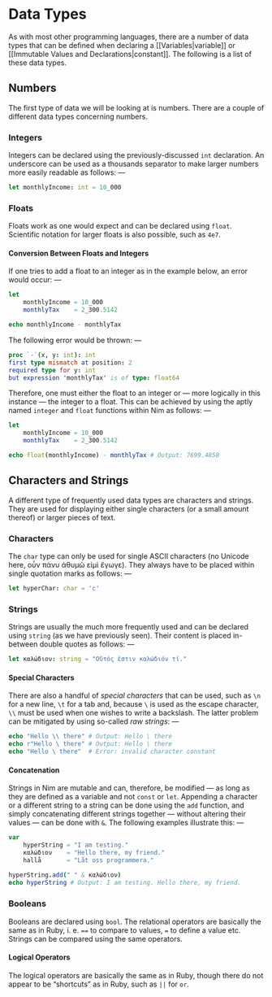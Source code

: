 # Data Types
As with most other programming languages, there are a number of data types that can be defined when declaring a [[Variables|variable]] or [[Immutable Values and Declarations|constant]]. The following is a list of these data types.

## Numbers
The first type of data we will be looking at is numbers. There are a couple of different data types concerning numbers.

### Integers
Integers can be declared using the previously-discussed ```int``` declaration. An underscore can be used as a thousands separator to make larger numbers more easily readable as follows: —

```nim
let monthlyIncome: int = 10_000
```

### Floats
Floats work as one would expect and can be declared using ```float```. Scientific notation for larger floats is also possible, such as ```4e7```. 

#### Conversion Between Floats and Integers
If one tries to add a float to an integer as in the example below, an error would occur: —
```nim
let
	monthlyIncome = 10_000
	monthlyTax    = 2_300.5142

echo monthlyIncome - monthlyTax
```
The following error would be thrown: —
```nim
proc `-`(x, y: int): int
first type mismatch at position: 2
required type for y: int
but expression 'monthlyTax' is of type: float64
```

Therefore, one must either the float to an integer or — more logically in this instance — the integer to a float. This can be achieved by using the aptly named ```integer``` and ```float``` functions within Nim as follows: —

```nim
let
	monthlyIncome = 10_000
	monthlyTax 	  = 2_300.5142

echo float(monthlyIncome) - monthlyTax # Output: 7699.4858
```

## Characters and Strings
A different type of frequently used data types are characters and strings. They are used for displaying either single characters (or a small amount thereof) or larger pieces of text.

### Characters
The ```char``` type can only be used for single ASCII characters (no Unicode here, οὖν πάνυ ἀθυμῶ εἰμὶ ἔγωγε). They always have to be placed within single quotation marks as follows: —

```nim
let hyperChar: char = 'c'
```

### Strings
Strings are usually the much more frequently used and can be declared using ```string``` (as we have previously seen). Their content is placed in-between double quotes as follows: —

```nim
let καλώδιον: string = "Οὕτός ἐστιν καλώδιόν τί."
```

#### Special Characters
There are also a handful of _special characters_ that can be used, such as ```\n``` for a new line, ```\t``` for a tab and, because ```\``` is used as the escape character, ```\\``` must be used when one wishes to write a backslash. The latter problem can be mitigated by using so-called _raw strings_: —

```nim
echo "Hello \\ there" # Output: Hello \ there
echo r"Hello \ there" # Output: Hello \ there
echo "Hello \ there"  # Error: invalid character constant
```

#### Concatenation
Strings in Nim are mutable and can, therefore, be modified — as long as they are defined as a variable and not ```const``` or ```let```. Appending a character or a different string to a string can be done using the ```add``` function, and simply concatenating different strings together — without altering their values — can be done with ```&```. The following examples illustrate this: —

```nim
var 
	hyperString = "I am testing."
	καλώδιον	= "Hello there, my friend."
	hallå		= "Låt oss programmera."
	
hyperString.add(" " & καλώδιον)
echo hyperString # Output: I am testing. Hello there, my friend.
```

### Booleans
Booleans are declared using ```bool```. The relational operators are basically the same as in Ruby, i. e. ```==``` to compare to values, ```=``` to define a value etc. Strings can be compared using the same operators. 

#### Logical Operators
The logical operators are basically the same as in Ruby, though there do not appear to be “shortcuts” as in Ruby, such as ```||``` for ```or```. 